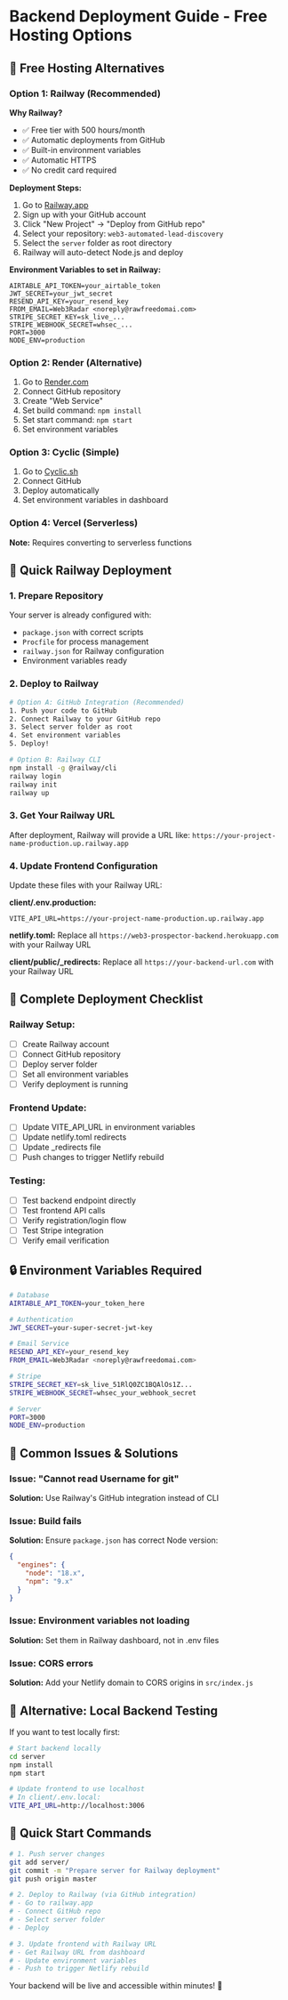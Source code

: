 # Backend Deployment Guide - Free Hosting Options

## 🚀 Free Hosting Alternatives

### Option 1: Railway (Recommended)
**Why Railway?**
- ✅ Free tier with 500 hours/month
- ✅ Automatic deployments from GitHub
- ✅ Built-in environment variables
- ✅ Automatic HTTPS
- ✅ No credit card required

**Deployment Steps:**
1. Go to [Railway.app](https://railway.app)
2. Sign up with your GitHub account
3. Click "New Project" → "Deploy from GitHub repo"
4. Select your repository: `web3-automated-lead-discovery`
5. Select the `server` folder as root directory
6. Railway will auto-detect Node.js and deploy

**Environment Variables to set in Railway:**
```
AIRTABLE_API_TOKEN=your_airtable_token
JWT_SECRET=your_jwt_secret
RESEND_API_KEY=your_resend_key
FROM_EMAIL=Web3Radar <noreply@rawfreedomai.com>
STRIPE_SECRET_KEY=sk_live_...
STRIPE_WEBHOOK_SECRET=whsec_...
PORT=3000
NODE_ENV=production
```

### Option 2: Render (Alternative)
1. Go to [Render.com](https://render.com)
2. Connect GitHub repository
3. Create "Web Service"
4. Set build command: `npm install`
5. Set start command: `npm start`
6. Set environment variables

### Option 3: Cyclic (Simple)
1. Go to [Cyclic.sh](https://cyclic.sh)
2. Connect GitHub
3. Deploy automatically
4. Set environment variables in dashboard

### Option 4: Vercel (Serverless)
**Note:** Requires converting to serverless functions

## 🔧 Quick Railway Deployment

### 1. Prepare Repository
Your server is already configured with:
- `package.json` with correct scripts
- `Procfile` for process management
- `railway.json` for Railway configuration
- Environment variables ready

### 2. Deploy to Railway
```bash
# Option A: GitHub Integration (Recommended)
1. Push your code to GitHub
2. Connect Railway to your GitHub repo
3. Select server folder as root
4. Set environment variables
5. Deploy!

# Option B: Railway CLI
npm install -g @railway/cli
railway login
railway init
railway up
```

### 3. Get Your Railway URL
After deployment, Railway will provide a URL like:
`https://your-project-name-production.up.railway.app`

### 4. Update Frontend Configuration
Update these files with your Railway URL:

**client/.env.production:**
```
VITE_API_URL=https://your-project-name-production.up.railway.app
```

**netlify.toml:**
Replace all `https://web3-prospector-backend.herokuapp.com` with your Railway URL

**client/public/_redirects:**
Replace all `https://your-backend-url.com` with your Railway URL

## 🎯 Complete Deployment Checklist

### Railway Setup:
- [ ] Create Railway account
- [ ] Connect GitHub repository
- [ ] Deploy server folder
- [ ] Set all environment variables
- [ ] Verify deployment is running

### Frontend Update:
- [ ] Update VITE_API_URL in environment variables
- [ ] Update netlify.toml redirects
- [ ] Update _redirects file
- [ ] Push changes to trigger Netlify rebuild

### Testing:
- [ ] Test backend endpoint directly
- [ ] Test frontend API calls
- [ ] Verify registration/login flow
- [ ] Test Stripe integration
- [ ] Verify email verification

## 🔒 Environment Variables Required

```bash
# Database
AIRTABLE_API_TOKEN=your_token_here

# Authentication
JWT_SECRET=your-super-secret-jwt-key

# Email Service
RESEND_API_KEY=your_resend_key
FROM_EMAIL=Web3Radar <noreply@rawfreedomai.com>

# Stripe
STRIPE_SECRET_KEY=sk_live_51RlQ0ZC1BQAlOs1Z...
STRIPE_WEBHOOK_SECRET=whsec_your_webhook_secret

# Server
PORT=3000
NODE_ENV=production
```

## 🚨 Common Issues & Solutions

### Issue: "Cannot read Username for git"
**Solution:** Use Railway's GitHub integration instead of CLI

### Issue: Build fails
**Solution:** Ensure `package.json` has correct Node version:
```json
{
  "engines": {
    "node": "18.x",
    "npm": "9.x"
  }
}
```

### Issue: Environment variables not loading
**Solution:** Set them in Railway dashboard, not in .env files

### Issue: CORS errors
**Solution:** Add your Netlify domain to CORS origins in `src/index.js`

## 📱 Alternative: Local Backend Testing

If you want to test locally first:

```bash
# Start backend locally
cd server
npm install
npm start

# Update frontend to use localhost
# In client/.env.local:
VITE_API_URL=http://localhost:3006
```

## 🎉 Quick Start Commands

```bash
# 1. Push server changes
git add server/
git commit -m "Prepare server for Railway deployment"
git push origin master

# 2. Deploy to Railway (via GitHub integration)
# - Go to railway.app
# - Connect GitHub repo
# - Select server folder
# - Deploy

# 3. Update frontend with Railway URL
# - Get Railway URL from dashboard
# - Update environment variables
# - Push to trigger Netlify rebuild
```

Your backend will be live and accessible within minutes! 🚀
